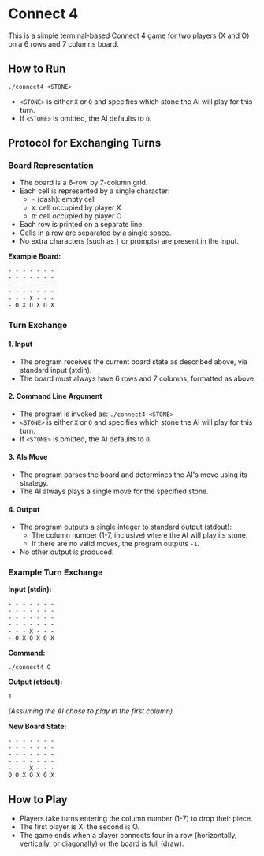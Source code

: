 # Connect 4

This is a simple terminal-based Connect 4 game for two players (X and O) on a 6 rows and 7 columns board.

## How to Run

```
./connect4 <STONE>
```
- `<STONE>` is either `X` or `O` and specifies which stone the AI will play for this turn.
- If `<STONE>` is omitted, the AI defaults to `O`.

## Protocol for Exchanging Turns

### Board Representation
- The board is a 6-row by 7-column grid.
- Each cell is represented by a single character:
  - `-` (dash): empty cell
  - `X`: cell occupied by player X
  - `O`: cell occupied by player O
- Each row is printed on a separate line.
- Cells in a row are separated by a single space.
- No extra characters (such as `|` or prompts) are present in the input.

**Example Board:**
```
- - - - - - -
- - - - - - -
- - - - - - -
- - - - - - -
- - - X - - -
- O X O X O X
```

### Turn Exchange

#### 1. Input
- The program receives the current board state as described above, via standard input (stdin).
- The board must always have 6 rows and 7 columns, formatted as above.

#### 2. Command Line Argument
- The program is invoked as:
  `./connect4 <STONE>`
- `<STONE>` is either `X` or `O` and specifies which stone the AI will play for this turn.
- If `<STONE>` is omitted, the AI defaults to `O`.

#### 3. AIs Move
- The program parses the board and determines the AI's move using its strategy.
- The AI always plays a single move for the specified stone.

#### 4. Output
- The program outputs a single integer to standard output (stdout):
  - The column number (1-7, inclusive) where the AI will play its stone.
  - If there are no valid moves, the program outputs `-1`.
- No other output is produced.

### Example Turn Exchange

**Input (stdin):**
```
- - - - - - -
- - - - - - -
- - - - - - -
- - - - - - -
- - - X - - -
- O X O X O X
```

**Command:**
```
./connect4 O
```

**Output (stdout):**
```
1
```
*(Assuming the AI chose to play in the first column)*

**New Board State:**
```
- - - - - - -
- - - - - - -
- - - - - - -
- - - - - - -
- - - X - - -
O O X O X O X
```

## How to Play
- Players take turns entering the column number (1-7) to drop their piece.
- The first player is X, the second is O.
- The game ends when a player connects four in a row (horizontally, vertically, or diagonally) or the board is full (draw). 
